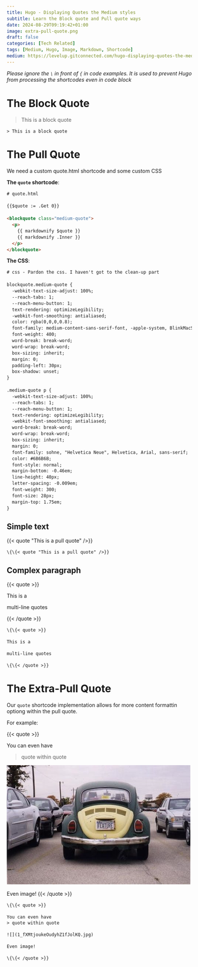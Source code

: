 ```yaml
---
title: Hugo - Displaying Quotes the Medium styles
subtitle: Learn the Block quote and Pull quote ways
date: 2024-08-29T09:19:42+01:00
image: extra-pull-quote.png
draft: false
categories: [Tech Related]
tags: [Medium, Hugo, Image, Markdown, Shortcode]
medium: https://levelup.gitconnected.com/hugo-displaying-quotes-the-medium-styles-b9eb5743334f
---
```


*Please ignore the `\` in front of `{` in code examples. It is used to prevent Hugo from processing the shortcodes even in code block*

# The Block Quote

> This is a block quote

```
> This is a block quote
```

# The Pull Quote

We need a custom quote.html shortcode and some custom CSS

**The `quote` shortcode**:

```html
# quote.html

{{$quote := .Get 0}}

<blockquote class="medium-quote">
  <p>
    {{ markdownify $quote }}
    {{ markdownify .Inner }}
  </p>
</blockquote>
```

**The CSS**:

```html
# css - Pardon the css. I haven't got to the clean-up part

blockquote.medium-quote {
  -webkit-text-size-adjust: 100%;
  --reach-tabs: 1;
  --reach-menu-button: 1;
  text-rendering: optimizeLegibility;
  -webkit-font-smoothing: antialiased;
  color: rgba(0,0,0,0.8);
  font-family: medium-content-sans-serif-font, -apple-system, BlinkMacSystemFont, "Segoe UI", Roboto, Oxygen, Ubuntu, Cantarell, "Open Sans", "Helvetica Neue", sans-serif;
  font-weight: 400;
  word-break: break-word;
  word-wrap: break-word;
  box-sizing: inherit;
  margin: 0;
  padding-left: 30px;
  box-shadow: unset;
}

.medium-quote p {
  -webkit-text-size-adjust: 100%;
  --reach-tabs: 1;
  --reach-menu-button: 1;
  text-rendering: optimizeLegibility;
  -webkit-font-smoothing: antialiased;
  word-break: break-word;
  word-wrap: break-word;
  box-sizing: inherit;
  margin: 0;
  font-family: sohne, "Helvetica Neue", Helvetica, Arial, sans-serif;
  color: #6B6B6B;
  font-style: normal;
  margin-bottom: -0.46em;
  line-height: 40px;
  letter-spacing: -0.009em;
  font-weight: 300;
  font-size: 28px;
  margin-top: 1.75em;
}
```

## Simple text

{{< quote "This is a pull quote" />}}

```
\{\{< quote "This is a pull quote" />}}
```

## Complex paragraph

{{< quote >}}

This is a 

multi-line quotes

{{< /quote >}}


```
\{\{< quote >}}

This is a 

multi-line quotes

\{\{< /quote >}}
```

# The Extra-Pull Quote

Our `quote` shortcode implementation allows for more content formattin optiong within the pull quote.

For example:

{{< quote >}}

You can even have 
> quote within quote

![](1_fXMtjoukeOudyhZ1fJolKQ.jpg)

Even image!
{{< /quote >}}


```
\{\{< quote >}}

You can even have 
> quote within quote

![](1_fXMtjoukeOudyhZ1fJolKQ.jpg)

Even image!

\{\{< /quote >}}
```